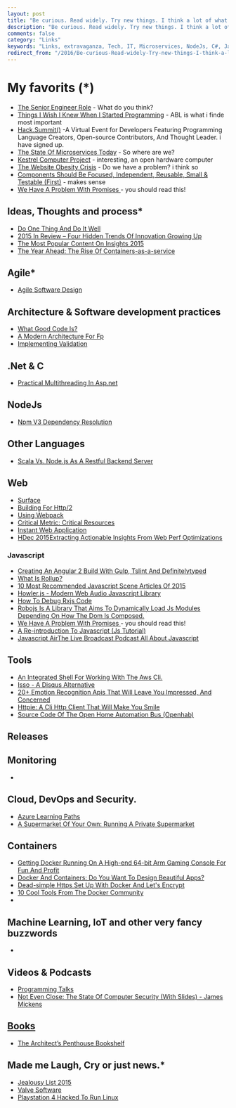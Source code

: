 ```yaml
---
layout: post
title: "Be curious. Read widely. Try new things. I think a lot of what people call intelligence boils down to curiosity. "
description: "Be curious. Read widely. Try new things. I think a lot of what people call intelligence boils down to curiosity. "
comments: false
category: "Links"
keywords: "Links, extravaganza, Tech, IT, Microservices, NodeJs, C#, Javascript, Solution architecture"
redirect_from: "/2016/Be-curious-Read-widely-Try-new-things-I-think-a-lot-of-what-people-call-intelligence-boils-down-to-curiosity-/"
---
```

#   My favorits (*) #
  * [The Senior Engineer Role](http://glebbahmutov.com/blog/the-senior-engineer-role/) - What do you think? 
  * [Things I Wish I Knew When I Started Programming](http://jakeyesbeck.com/2015/12/27/what-i-would-tell-myself-when-i-started-programming/) - ABL is what i finde most important
  * [Hack.Summit()](https://hacksummit.org/) -A Virtual Event for Developers Featuring Programming Language Creators, Open-source Contributors, And Thought Leader. i have signed up.
  * [The State Of Microservices Today](http://blog.codeship.com/the-state-of-microservices-today/) - So where are we?
  * [Kestrel Computer Project](http://kestrelcomputer.github.io/kestrel/) - interesting, an open hardware computer
  * [The Website Obesity Crisis](http://idlewords.com/talks/website_obesity.htm) - Do we have a problem? i think so
  * [Components Should Be Focused, Independent, Reusable, Small & Testable (First)](https://addyosmani.com/first/) - makes sense
  * [We Have A Problem With Promises ](http://pouchdb.com/2015/05/18/we-have-a-problem-with-promises.html) - you should read this!

##  Ideas, Thoughts and process* ##
  * [Do One Thing And Do It Well](https://blog.rendle.io/do-one-thing-and-do-it-well/)
  * [2015 In Review – Four Hidden Trends Of Innovation Growing Up](https://www.thoughtworks.com/insights/blog/2015-review-four-hidden-trends-innovation-growing)
  * [The Most Popular Content On Insights 2015](https://www.thoughtworks.com/insights/blog/most-popular-content-2015)
  * [The Year Ahead: The Rise Of Containers-as-a-service](http://thenewstack.io/the-year-ahead-ops-and-the-rise-of-container-as-a-service/)

## Agile* ##
  * [Agile Software Design](http://blog.moove-it.com/agile-software-design/)

##  Architecture & Software development practices ##
  * [What Good Code Is?](http://carlosbecker.com/posts/good-code/)
  * [A Modern Architecture For Fp](http://degoes.net/articles/modern-fp/)
  * [Implementing Validation](http://tech.transferwise.com/implementing-validation/)

##  **.Net & C** ##
  * [Practical Multithreading In Asp.net](http://www.codeproject.com/Articles/1067678/Practical-multithreading-in-ASP-NET)

##  NodeJs ##
  * [Npm V3 Dependency Resolution](https://docs.npmjs.com/how-npm-works/npm3)

##  Other Languages  ##
  * [Scala Vs. Node.js As A Restful Backend Server](https://developerblog.redhat.com/2015/04/22/scala-vs-node-js-as-a-restful-backend-server/)

##  Web ##
 * [Surface](http://www.iamsurface.com/)
 * [Building For Http/2](http://rmurphey.com/blog/2015/11/25/building-for-http2)
 * [Using Webpack](http://glebbahmutov.com/blog/using-webpack/)
 * [Critical Metric: Critical Resources](http://calendar.perfplanet.com/2015/critical-metric-critical-resources/)
 * [Instant Web Application](https://glebbahmutov.com/blog/instant-web-application/)
 * [HDec 2015Extracting Actionable Insights From Web Perf Optimizations](http://calendar.perfplanet.com/2015/extracting-actionable-insights-from-web-perf-optimizations/)

###  Javascript  ###
  * [Creating An Angular 2 Build With Gulp, Tslint And Definitelytyped](http://blog.scottlogic.com/2015/12/24/creating-an-angular-2-build.html)
  * [What Is Rollup?](http://rollupjs.org/guide/)
  * [10 Most Recommended Javascript Scene Articles Of 2015](https://medium.com/javascript-scene/10-most-recommended-javascript-scene-articles-of-2015-292be655d6cc)
  * [Howler.js - Modern Web Audio Javascript Library](http://goldfirestudios.com/blog/104/howler.js-Modern-Web-Audio-Javascript-Library)
  * [How To Debug Rxjs Code](http://staltz.com/how-to-debug-rxjs-code.html)
  * [Robojs Is A Library That Aims To Dynamically Load Js Modules Depending On How The Dom Is Composed.](https://github.com/marcog83/RoboJS)
  * [We Have A Problem With Promises ](http://pouchdb.com/2015/05/18/we-have-a-problem-with-promises.html) - you should read this!
  * [A Re-introduction To Javascript (Js Tutorial)](https://developer.mozilla.org/en-US/docs/Web/JavaScript/A_re-introduction_to_JavaScript)
  * [Javascript AirThe Live Broadcast Podcast All About Javascript](http://javascriptair.com/)

##  Tools ##
  * [An Integrated Shell For Working With The Aws Cli.](https://github.com/awslabs/aws-shell)
  * [Isso - A Disqus Alternative](https://github.com/posativ/isso/)
  * [20+ Emotion Recognition Apis That Will Leave You Impressed, And Concerned](http://nordicapis.com/20-emotion-recognition-apis-that-will-leave-you-impressed-and-concerned/)
  * [Httpie: A Cli Http Client That Will Make You Smile](http://radek.io/2015/10/20/httpie/)
  * [Source Code Of The Open Home Automation Bus (Openhab)](https://github.com/openhab/openhab)

##  Releases ##

##  Monitoring  ##
  *

##  Cloud, DevOps and Security.  ##
  * [Azure Learning Paths](http://weblogs.asp.net/lduveau/azure-learning-paths)
  * [A Supermarket Of Your Own: Running A Private Supermarket](https://www.chef.io/blog/2015/12/31/a-supermarket-of-your-own-running-a-private-supermarket/)

## Containers ##
  * [Getting Docker Running On A High-end 64-bit Arm Gaming Console For Fun And Profit](http://blog.hypriot.com/post/getting-docker-running-on-a-highend-arm-gaming-console-for-fun-and-profit/)
  * [Docker And Containers: Do You Want To Design Beautiful Apps?](https://medium.com/@vinrandazzo/docker-and-containers-do-you-want-to-design-beautiful-apps-99ad61d82168)
  * [Dead-simple Https Set Up With Docker And Let's Encrypt](http://steveltn.me/2015/12/18/nginx-acme/)
  * [10 Cool Tools From The Docker Community](https://opensource.com/business/15/12/10-cool-tools-docker-community)
  *  

## Machine Learning, IoT and other very fancy buzzwords ##
  * 

##  Videos & Podcasts ##
  * [Programming Talks](https://github.com/hellerve/programming-talks/blob/master/README.md)
  * [Not Even Close: The State Of Computer Security (With Slides) - James Mickens](https://vimeo.com/135347162)

##  [Books]()  ##
  * [The Architect’s Penthouse Bookshelf](http://www.enterpriseintegrationpatterns.com/ramblings/91_bookshelfpenthouse.html)

##  Made me Laugh, Cry or just news.* ##
  * [Jealousy List 2015](http://www.bloomberg.com/features/2015-jealousy-list/)
  * [Valve Software](https://github.com/ValveSoftware)
  * [Playstation 4 Hacked To Run Linux](http://thehackernews.com/2016/01/playstation-4-run-linux.html)
